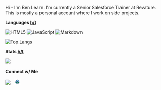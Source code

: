 Hi - I'm Ben Learn. I'm currently a Senior Salesforce Trainer at Revature. This is mostly a personal account where I work on side projects.

**Languages [h/t](https://github.com/Ileriayo/markdown-badges)**

![HTML5](https://img.shields.io/badge/html5-%23E34F26.svg?style=for-the-badge&logo=html5&logoColor=white)
![JavaScript](https://img.shields.io/badge/javascript-%23323330.svg?style=for-the-badge&logo=javascript&logoColor=%23F7DF1E)
![Markdown](https://img.shields.io/badge/markdown-%23000000.svg?style=for-the-badge&logo=markdown&logoColor=white)

[![Top Langs](https://github-readme-stats.vercel.app/api/top-langs/?username=learnbenlearn&layout=compact)](https://github.com/learnbenlearn)

**Stats [h/t](https://github.com/anuraghazra/github-readme-stats)**

<img height="180em" src="https://github-readme-stats.vercel.app/api?username=learnbenlearn&show_icons=true&hide_border=true&&count_private=true&include_all_commits=true&hide=stars&hide_rank=true" />

**Connect w/ Me**

<a href="https://www.linkedin.com/in/benjamin-learn-63490816b/"><img src="https://img.shields.io/badge/linkedin-%230077B5.svg?style=for-the-badge&logo=linkedin&logoColor=white"></a>
&nbsp;
<a href="https://trailblazer.me/id/blearn5241"><img src="./trailhead_logo.jpg" height="20" width="20"></a>
